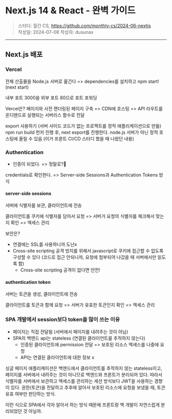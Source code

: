 # Next.js 14 & React - 완벽 가이드

> 스터디: 월간 CS, https://github.com/monthly-cs/2024-06-nextjs  
> 작성일: 2024-07-08
> 작성자: dusunax

---

## Next.js 배포

### Vercel

전체 산출물을 Node.js 서버로 옮긴다 => dependencies를 설치하고 npm start! (next start)

내부 포트 3000을 외부 포트 80으로 포트 포워딩

Vercel은? 페이지와 사전 랜더링된 페이지 구축 => CDN에 호스팅 => API 라우트를 온디맨드로 실행되는 서버리스 함수로 전달

export 사용하기 (서버 사이드 코드가 없는 프로젝트를 정적 애플리케이션으로 만듦)
npm run build 먼저 진행 후, next export를 진행한다. node.js 서버가 아닌 정적 호스팅에 올릴 수 있음 (이거 프론트 CI/CD 스터디 했을 때 나왔던 내용)

### Authentication

- 인증이 되었다. => 정말로?🤔

credentials로 확인한다. => Server-side Sessions과 Authentication Tokens 방식

#### server-side sessions

서버에 식별자를 보관, 클라이언트에 전송

클라이언트를 쿠키에 식별자를 담아서 요청 => 서버가 요청의 식별자를 체크해서 맞는 지 확인 => 액세스 관리

보안은?

- 연결에는 SSL를 사용하니까 도난x
- Cross-site scripting 공격 방지를 위해서 javascript로 쿠키에 접근할 수 없도록 구성할 수 있다 (코드로 접근 안되니까, 요청에 첨부되어 나갔을 때 서버에서만 읽도록 함)
  - Cross-site scripting 공격이 없다면 안전!

#### authentication token

서버는 토큰을 생성, 클라이언트에 전송

클라이언트를 토큰과 함께 요청 => 서버가 유효한 토큰인지 확인 => 액세스 관리

### SPA 개발에서 session보다 token을 많이 쓰는 이유

- 페이지는 직접 전달됨 (서버에서 페이지를 내려주는 것이 아님)
- SPA의 백엔드 api는 stateless (연결된 클라이언트를 추적하지 않는다)
  - 인증된 클라이언트에 permission 전달 => 보호된 리소스 액세스를 나중에 요청
  - API는 연결된 클라이언트에 대한 정보 x

싱글 페이지 애플리케이션은 백엔드에서 클라이언트를 추적하지 않는 stateless이고, 페이지를 서버에서 내려주는 것이 아니므로 백엔드와 프론트가 분리되어 있다. 따라서 식별자를 서버에서 보관하고 액세스를 관리하는 세션 방식보다 JWT을 사용하는 경향이 있다. 권한(토큰)을 전달하고 추후에 알아서 보호된 리소스에 요청을 보냈을 때, 토큰 유효 여부만 판단하는 방식.

이런 식으로 SPA에서 각자 알아서 하는 방식 때문에 프론트랑 백 개발이 자연스럽게 분리되었던 것 아닐까.
